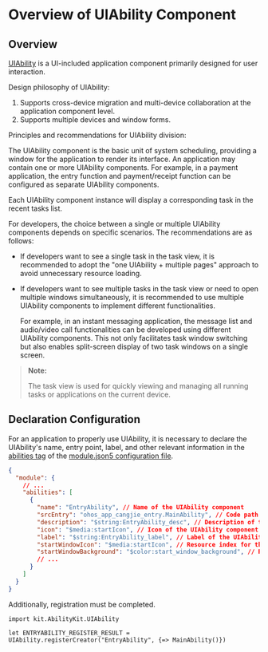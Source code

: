 # Overview of UIAbility Component  

## Overview  

[UIAbility](../../../API_Reference/source_en/apis/AbilityKit/cj-apis-app-ability-ui_ability.md#class-uiability) is a UI-included application component primarily designed for user interaction.  

Design philosophy of UIAbility:  

1. Supports cross-device migration and multi-device collaboration at the application component level.  
2. Supports multiple devices and window forms.  

Principles and recommendations for UIAbility division:  

The UIAbility component is the basic unit of system scheduling, providing a window for the application to render its interface. An application may contain one or more UIAbility components. For example, in a payment application, the entry function and payment/receipt function can be configured as separate UIAbility components.  

Each UIAbility component instance will display a corresponding task in the recent tasks list.  

For developers, the choice between a single or multiple UIAbility components depends on specific scenarios. The recommendations are as follows:  

- If developers want to see a single task in the task view, it is recommended to adopt the "one UIAbility + multiple pages" approach to avoid unnecessary resource loading.  
- If developers want to see multiple tasks in the task view or need to open multiple windows simultaneously, it is recommended to use multiple UIAbility components to implement different functionalities.  

  For example, in an instant messaging application, the message list and audio/video call functionalities can be developed using different UIAbility components. This not only facilitates task window switching but also enables split-screen display of two task windows on a single screen.  

> **Note:**  
>  
> The task view is used for quickly viewing and managing all running tasks or applications on the current device.  

## Declaration Configuration  

For an application to properly use UIAbility, it is necessary to declare the UIAbility's name, entry point, label, and other relevant information in the [abilities tag](../cj-start/basic-knowledge/module-configuration-file.md#abilities标签) of the [module.json5 configuration file](../cj-start/basic-knowledge/module-configuration-file.md).  

```json  
{  
  "module": {  
    // ...  
    "abilities": [  
      {  
        "name": "EntryAbility", // Name of the UIAbility component  
        "srcEntry": "ohos_app_cangjie_entry.MainAbility", // Code path of the UIAbility component  
        "description": "$string:EntryAbility_desc", // Description of the UIAbility component  
        "icon": "$media:startIcon", // Icon of the UIAbility component  
        "label": "$string:EntryAbility_label", // Label of the UIAbility component  
        "startWindowIcon": "$media:startIcon", // Resource index for the start page icon of the UIAbility component  
        "startWindowBackground": "$color:start_window_background", // Resource index for the start page background color of the UIAbility component  
        // ...  
      }  
    ]  
  }  
}  
```  

Additionally, registration must be completed.  

<!-- compile -->  

```cangjie  
import kit.AbilityKit.UIAbility  

let ENTRYABILITY_REGISTER_RESULT = UIAbility.registerCreator("EntryAbility", {=> MainAbility()})  
```